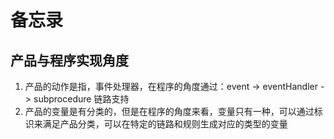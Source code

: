 # 备忘录

## 产品与程序实现角度

1. 产品的动作是指，事件处理器，在程序的角度通过：event -> eventHandler -> subprocedure 链路支持
2. 产品的变量是有分类的，但是在程序的角度来看，变量只有一种，可以通过标识来满足产品分类，可以在特定的链路和规则生成对应的类型的变量
